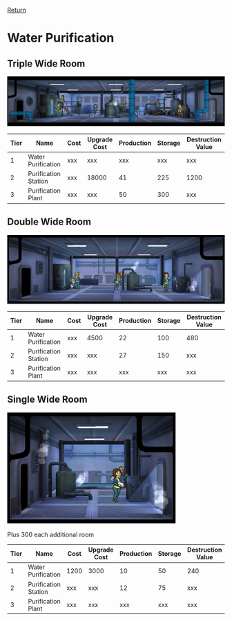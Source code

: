 [Return](../README.md)

Water Purification
===========

## Triple Wide Room

![Garden](t1images/tripplewaterpurification.jpg)

Tier | Name | Cost | Upgrade Cost | Production | Storage | Destruction Value
------|------|------|------|------|------|------
1 | Water Purification | xxx | xxx | xxx | xxx | xxx
2 | Purification Station | xxx | 18000 | 41 | 225 | 1200
3 | Purification Plant | xxx | xxx | 50 | 300 | xxx

## Double Wide Room

![Garden](t1images/doublewaterpurification.jpg)

Tier | Name | Cost | Upgrade Cost | Production | Storage | Destruction Value
------|------|------|------|------|------|------
1 | Water Purification | xxx | 4500 | 22 | 100 | 480
2 | Purification Station | xxx | xxx | 27 | 150 | xxx
3 | Purification Plant | xxx | xxx | xxx | xxx | xxx

## Single Wide Room

![Garden](t1images/singlewaterpurification.jpg)

Plus 300 each additional room

Tier | Name | Cost | Upgrade Cost | Production | Storage | Destruction Value
------|------|------|------|------|------|------
1 | Water Purification | 1200 | 3000 | 10 | 50 | 240
2 | Purification Station | xxx | xxx | 12 | 75 | xxx
3 | Purification Plant | xxx | xxx | xxx | xxx | xxx

